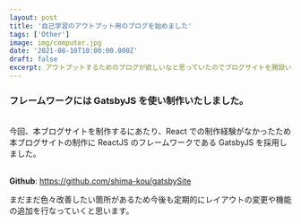 ```yaml
---
layout: post
title: '自己学習のアウトプット用のブログを始めました'
tags: ['Other']
image: img/computer.jpg
date: '2021-08-10T10:00:00.000Z'
draft: false
excerpt: アウトプットするためのブログが欲しいなと思っていたのでブログサイトを開設いたしました。
---
```


### フレームワークには GatsbyJS を使い制作いたしました。

<br />
今回、本ブログサイトを制作するにあたり、React での制作経験がなかったため本ブログサイトの制作に ReactJS のフレームワークである GatsbyJS を採用しました。
<br /><br />

**Github**: https://github.com/shima-kou/gatsbySite

まだまだ色々改善したい箇所があるため今後も定期的にレイアウトの変更や機能の追加を行なっていくと思います。
